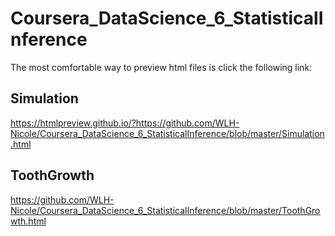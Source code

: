 # Coursera_DataScience_6_StatisticalInference

The most comfortable way to preview html files is click the following link: 

## Simulation
https://htmlpreview.github.io/?https://github.com/WLH-Nicole/Coursera_DataScience_6_StatisticalInference/blob/master/Simulation.html

## ToothGrowth
https://github.com/WLH-Nicole/Coursera_DataScience_6_StatisticalInference/blob/master/ToothGrowth.html
